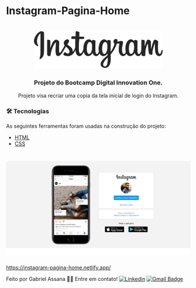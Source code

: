
# Instagram-Pagina-Home
<h1 align="center">
  <img src="./img/instagram-logo.png" height="100px" alt="Netflix Clone"/>
</h1>

<h3 align="center">Projeto do Bootcamp Digital Innovation One.</h3>

<p align="center">Projeto visa recriar uma copia da tela inicial de login do Instagram.</p>

### 🛠 Tecnologias
As seguintes ferramentas foram usadas na construção do projeto:

- [HTML]()
- [CSS]()

<h1 align="center">
  <img src="./img/img-instagram.png"/>
</h1>

https://instagram-pagina-home.netlify.app/

Feito por Gabriel Assana 👋🏽 Entre em contato!
[![Linkedin](https://img.shields.io/badge/-GabrielAssana-blue?style=flat-square&logo=Linkedin&logoColor=white&link=https://www.linkedin.com/in/gabriel-vieira-assana-62405414a/)](https://www.linkedin.com/in/gabriel-vieira-assana-62405414a/)
[![Gmail Badge](https://img.shields.io/badge/-gabrielhhz2@gmail.com-c14438?style=flat-square&logo=Gmail&logoColor=white&link=mailto:tgmarinho@gmail.com)](mailto:gabrielhhz2@gmail.com)
